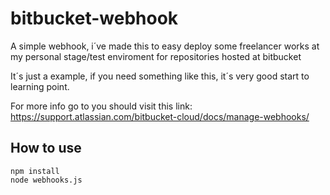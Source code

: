 # bitbucket-webhook
A simple webhook, i´ve made this to easy deploy some freelancer works at my personal stage/test enviroment for repositories hosted at bitbucket

It´s just a example, if you need something like this, it´s very good start to learning point. 

For more info go to you should visit this link: https://support.atlassian.com/bitbucket-cloud/docs/manage-webhooks/

## How to use
```
npm install
node webhooks.js
